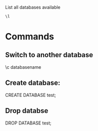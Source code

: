


List all databases available

```sql
\l
```

# Commands

## Switch to another database

\c databasename


## Create database:

CREATE DATABASE test;

## Drop databse

DROP DATABASE test;

